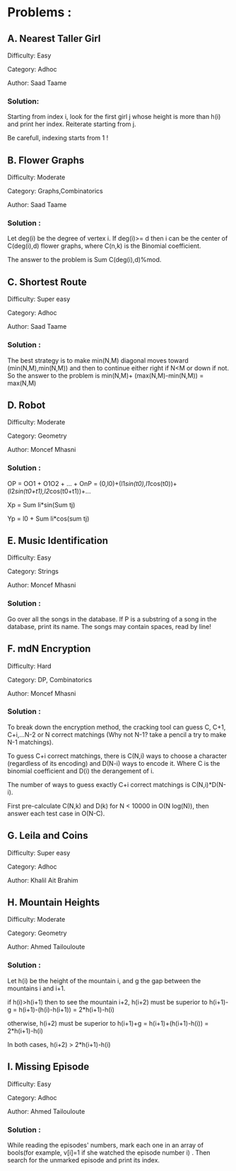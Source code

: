 # Problems : 

## A. Nearest Taller Girl

Difficulty: Easy 

Category: Adhoc

Author: Saad Taame 

### Solution: 

Starting from index i, look for the first girl j whose height is more than h(i) and print her index.
Reiterate starting from j.

Be carefull, indexing starts from 1 !

## B. Flower Graphs

Difficulty: Moderate 

Category: Graphs,Combinatorics

Author: Saad Taame 

### Solution :

Let deg(i) be the degree of vertex i. If deg(i)>= d then i can be the center of C(deg(i),d) flower graphs, where C(n,k) is the Binomial coefficient.

The answer to the problem is Sum C(deg(i),d)%mod.

## C. Shortest Route

Difficulty: Super easy  

Category: Adhoc

Author: Saad Taame 

### Solution :

The best strategy is to make min(N,M) diagonal moves toward (min(N,M),min(N,M)) and then to continue either right if N<M or down if not.  
So the answer to the problem is min(N,M)+ (max(N,M)-min(N,M)) = max(N,M) 


## D. Robot

Difficulty: Moderate

Category: Geometry

Author: Moncef Mhasni

### Solution :
OP = OO1 + O1O2 + ... + OnP = (0,l0)+(l1*sin(t0),l1*cos(t0))+(l2*sin(t0+t1),l2*cos(t0+t1))+...

Xp = Sum li*sin(Sum tj)

Yp = l0 + Sum li*cos(sum tj)


## E. Music Identification

Difficulty: Easy

Category: Strings

Author: Moncef Mhasni

### Solution :

Go over all the songs in the database. If P is a substring of a song in the database, print its name. 
The songs may contain spaces, read by line! 

## F. mdN Encryption

Difficulty: Hard

Category: DP, Combinatorics 

Author: Moncef Mhasni

### Solution :

To break down the encryption method, the cracking tool can guess C, C+1, C+i,...N-2 or N correct matchings (Why not N-1? take a pencil a try to make N-1 matchings).

To guess C+i correct matchings, there is C(N,i) ways to choose a character (regardless of its encoding) and D(N-i) ways to encode it.
Where C is the binomial coefficient and D(i) the derangement of i.

The number of ways to guess exactly C+i correct matchings is C(N,i)*D(N-i). 

First pre-calculate C(N,k) and D(k) for N < 10000 in O(N log(N)), then answer each test case in O(N-C). 

## G. Leila and Coins

Difficulty: Super easy

Category: Adhoc

Author: Khalil Ait Brahim

## H. Mountain Heights

Difficulty: Moderate

Category: Geometry

Author: Ahmed Tailouloute

### Solution :

Let h(i) be the height of the mountain i, and g the gap between the mountains i and i+1.

if h(i)>h(i+1) then to see the mountain i+2, h(i+2) must be superior to h(i+1)-g = h(i+1)-(h(i)-h(i+1)) = 2*h(i+1)-h(i)

otherwise, h(i+2) must be superior to h(i+1)+g =  h(i+1)+(h(i+1)-h(i)) = 2*h(i+1)-h(i)

In both cases, h(i+2) > 2*h(i+1)-h(i)

## I. Missing Episode

Difficulty: Easy

Category: Adhoc

Author: Ahmed Tailouloute

### Solution :

While reading the episodes' numbers, mark each one in an array of bools(for example, v[i]=1 if she watched the episode number i) . Then search for the unmarked episode and print its index. 
